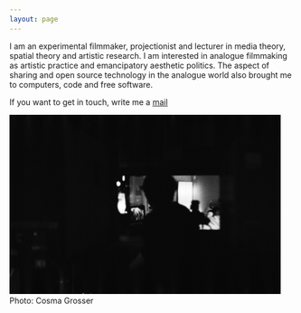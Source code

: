 ```yaml
---
layout: page
---
```


I am an experimental filmmaker, projectionist and lecturer in media theory, spatial theory and artistic research. I am interested in analogue filmmaking as artistic practice and emancipatory aesthetic politics. The aspect of sharing and open source technology in the analogue world also brought me to computers, code and free software.

If you want to get in touch, write me a <a href="mailto:lostlostlost@posteo.net">mail</a>

<img src="/assets/img/CosmaGrosser_Projektionist.JPG" alt="Cosma Grosser" title="Projektionist" style="width:50vw" /><br>
Photo: Cosma Grosser

<!-- # Blog

{% for post in site.posts %}

<a href="{{ post.url }}">{{post.title}}</a><br>

{% endfor %} -->
